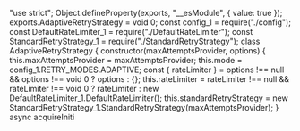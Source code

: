 "use strict";
Object.defineProperty(exports, "__esModule", { value: true });
exports.AdaptiveRetryStrategy = void 0;
const config_1 = require("./config");
const DefaultRateLimiter_1 = require("./DefaultRateLimiter");
const StandardRetryStrategy_1 = require("./StandardRetryStrategy");
class AdaptiveRetryStrategy {
    constructor(maxAttemptsProvider, options) {
        this.maxAttemptsProvider = maxAttemptsProvider;
        this.mode = config_1.RETRY_MODES.ADAPTIVE;
        const { rateLimiter } = options !== null && options !== void 0 ? options : {};
        this.rateLimiter = rateLimiter !== null && rateLimiter !== void 0 ? rateLimiter : new DefaultRateLimiter_1.DefaultRateLimiter();
        this.standardRetryStrategy = new StandardRetryStrategy_1.StandardRetryStrategy(maxAttemptsProvider);
    }
    async acquireIniti